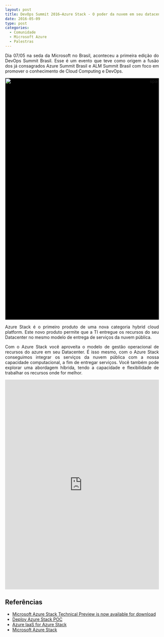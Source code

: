 ```yaml
---
layout: post
title: DevOps Summit 2016–Azure Stack - O poder da nuvem em seu datacenter
date: 2016-05-09
type: post
categories:
  - Comunidade
  - Microsoft Azure
  - Palestras
---
```

<p align="justify">Dia 07/05 na seda da Microsoft no Brasil, aconteceu a primeira edição do DevOps Summit Brasil. Esse é um evento que teve como origem a fusão dos já consagrados Azure Summit Brasil e ALM Summit Brasil com foco em promover o conhecimento de Cloud Computing e DevOps.</p>
<p style="background-color: #000000" align="center"><img title="spark-tela" style="border-left-width: 0px; border-right-width: 0px; background-image: none; border-bottom-width: 0px; float: none; padding-top: 0px; padding-left: 0px; margin-left: auto; display: block; padding-right: 0px; border-top-width: 0px; margin-right: auto" border="0" alt="spark-tela" src="{{ site.baseurl }}/assets/devopssummit.jpg" width="1000" height="790" /></p>
<p align="justify">Azure Stack é o primeiro produto de uma nova categoria hybrid cloud platform. Este novo produto permite que a TI entregue os recursos do seu Datacenter no mesmo modelo de entrega de serviços da nuvem pública.</p>
<p align="justify">Com o Azure Stack você aproveita o modelo de gestão operacional de recursos do azure em seu Datacenter. É isso mesmo, com o Azure Stack conseguimos integrar os serviços da nuvem pública com a nossa capacidade computacional, a fim de entregar serviços. Você também pode explorar uma abordagem híbrida, tendo a capacidade e flexibilidade de trabalhar os recursos onde for melhor.</p>
<p><!--more-->
<p align="center"><iframe style="height: 685px; width: 100%" marginheight="0" src="https://www.slideshare.net/slideshow/embed_code/key/zW5NtNvVdGsrct" frameborder="0" marginwidth="0" scrolling="no"><br /> </iframe></p>
<h2>Referências<br /></h2>
<ul>
<li><a href="https://azure.microsoft.com/en-us/blog/microsoft-azure-stack-technical-preview-is-now-available-for-download/">Microsoft Azure Stack Technical Preview is now available for download</a>  </li>
<li><a href="https://azure.microsoft.com/pt-br/documentation/articles/azure-stack-run-powershell-script/#prepare-the-deployment-machine">Deploy Azure Stack POC</a>  </li>
<li><a href="https://channel9.msdn.com/Events/Ignite/2015/BRK3479">Azure IaaS for Azure Stack</a>  </li>
<li><a href="https://azure.microsoft.com/pt-br/overview/azure-stack/">Microsoft Azure Stack</a><b></b><i></i><u></u><sub></sub><sup></sup><strike></strike></li>
</ul>

